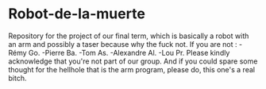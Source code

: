 # Robot-de-la-muerte
Repository for the project of our final term, which is basically a robot with an arm and possibly a taser because why the fuck not.
If you are not :
-Rémy Go.
-Pierre Ba.
-Tom As.
-Alexandre Al.
-Lou Pr.
Please kindly acknowledge that you're not part of our group.
And if you could spare some thought for the hellhole that is the arm program, please do, this one's a real bitch.
